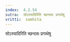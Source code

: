 ```yaml
---
index:  4.2.54
sutra:  सोऽस्यादिरिति च्छन्दसः प्रगाथेषु
vritti:  samhita 
---
```


सोऽस्यादिरिति च्छन्दसः प्रगाथेषु

